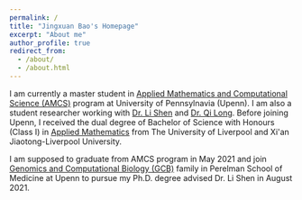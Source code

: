 ```yaml
---
permalink: /
title: "Jingxuan Bao's Homepage"
excerpt: "About me"
author_profile: true
redirect_from: 
  - /about/
  - /about.html
---
```


I am currently a master student in [Applied Mathematics and Computational Science (AMCS)](https://www.amcs.upenn.edu) program at University of Pennsylnavia (Upenn). I am also a student researcher working with [Dr. Li Shen](https://www.med.upenn.edu/apps/faculty/index.php/g275/p9075258) and [Dr. Qi Long](https://www.med.upenn.edu/apps/faculty/index.php/g275/p8939931). Before joining Upenn, I received the dual degree of Bachelor of Science with Honours (Class I) in [Applied Mathematics](https://www.xjtlu.edu.cn/en/study/undergraduate/applied-mathematics) from The University of Liverpool and Xi'an Jiaotong-Liverpool University. 

I am supposed to graduate from AMCS program in May 2021 and join [Genomics and Computational Biology (GCB)](https://www.med.upenn.edu/gcb/) family in Perelman School of Medicine at Upenn to pursue my Ph.D. degree advised Dr. Li Shen in August 2021. 
